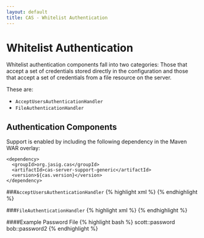 ```yaml
---
layout: default
title: CAS - Whitelist Authentication
---
```


# Whitelist Authentication
Whitelist authentication components fall into two categories: Those that accept a set of credentials stored directly in the configuration and those that accept a set of credentials from a file resource on the server.

These are:
* `AcceptUsersAuthenticationHandler`
* `FileAuthenticationHandler`

## Authentication Components
Support is enabled by including the following dependency in the Maven WAR overlay:

    <dependency>
      <groupId>org.jasig.cas</groupId>
      <artifactId>cas-server-support-generic</artifactId>
      <version>${cas.version}</version>
    </dependency>

###`AcceptUsersAuthenticationHandler`
{% highlight xml %}
<bean class="org.jasig.cas.adaptors.generic.AcceptUsersAuthenticationHandler">
    <property name="users">
       <map>
          <entry key="scott" value="password" />
       </map>
    </property>
</bean>
{% endhighlight %}


###`FileAuthenticationHandler`
{% highlight xml %}
<bean class="org.jasig.cas.adaptors.generic.FileAuthenticationHandler"
   p:fileName="file:/opt/cas/file_of_passwords.txt" />
{% endhighlight %}

####Example Password File
{% highlight bash %}
scott::password
bob::password2
{% endhighlight %}


